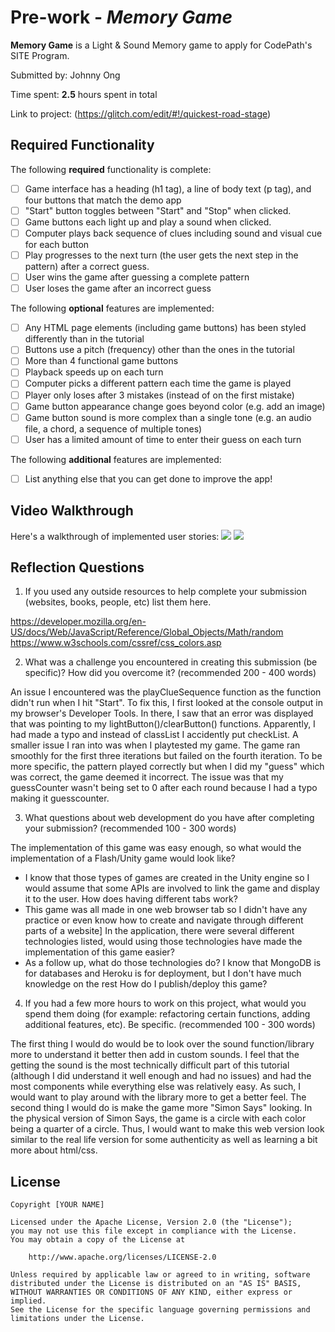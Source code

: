 # Pre-work - *Memory Game*

**Memory Game** is a Light & Sound Memory game to apply for CodePath's SITE Program. 

Submitted by: Johnny Ong

Time spent: **2.5** hours spent in total

Link to project: (https://glitch.com/edit/#!/quickest-road-stage)

## Required Functionality

The following **required** functionality is complete:

* [ ] Game interface has a heading (h1 tag), a line of body text (p tag), and four buttons that match the demo app
* [ ] "Start" button toggles between "Start" and "Stop" when clicked. 
* [ ] Game buttons each light up and play a sound when clicked. 
* [ ] Computer plays back sequence of clues including sound and visual cue for each button
* [ ] Play progresses to the next turn (the user gets the next step in the pattern) after a correct guess. 
* [ ] User wins the game after guessing a complete pattern
* [ ] User loses the game after an incorrect guess

The following **optional** features are implemented:

* [ ] Any HTML page elements (including game buttons) has been styled differently than in the tutorial
* [ ] Buttons use a pitch (frequency) other than the ones in the tutorial
* [ ] More than 4 functional game buttons
* [ ] Playback speeds up on each turn
* [ ] Computer picks a different pattern each time the game is played
* [ ] Player only loses after 3 mistakes (instead of on the first mistake)
* [ ] Game button appearance change goes beyond color (e.g. add an image)
* [ ] Game button sound is more complex than a single tone (e.g. an audio file, a chord, a sequence of multiple tones)
* [ ] User has a limited amount of time to enter their guess on each turn

The following **additional** features are implemented:

- [ ] List anything else that you can get done to improve the app!

## Video Walkthrough

Here's a walkthrough of implemented user stories:
![](http://g.recordit.co/opd2qNynDe.gif)
![](http://g.recordit.co/60vKXYHyuM.gif)


## Reflection Questions
1. If you used any outside resources to help complete your submission (websites, books, people, etc) list them here. 

https://developer.mozilla.org/en-US/docs/Web/JavaScript/Reference/Global_Objects/Math/random
https://www.w3schools.com/cssref/css_colors.asp

2. What was a challenge you encountered in creating this submission (be specific)? How did you overcome it? (recommended 200 - 400 words) 

An issue I encountered was the playClueSequence function as the function didn't run when I hit "Start". To fix this, I first looked at the console output
in my browser's Developer Tools. In there, I saw that an error was displayed that was pointing to my  lightButton()/clearButton() functions. Apparently,
I had made a typo and instead of classList I accidently put checkList. A smaller issue I ran into was when I playtested my game. The game ran smoothly
for the first three iterations but failed on the fourth iteration. To be more specific, the pattern played correctly but when I did my "guess" which was
correct, the game deemed it incorrect. The issue was that my guessCounter wasn't being set to 0 after each round because I had a typo making it guesscounter.

3. What questions about web development do you have after completing your submission? (recommended 100 - 300 words) 

The implementation of this game was easy enough, so what would the implementation of a Flash/Unity game would look like? 
 - I know that those types of games are created in the Unity engine so I would assume that some APIs are involved to link the game and display it to the user.
How does having different tabs work?
 - This game was all made in one web browser tab so I didn't have any practice or even know how to create and navigate through different parts of a website]
In the application, there were several different technologies listed, would using those technologies have made the implementation of this game easier?
  - As a follow up, what do those technologies do? I know that MongoDB is for databases and Heroku is for deployment, but I don't have much knowledge on the rest
How do I publish/deploy this game?

4. If you had a few more hours to work on this project, what would you spend them doing (for example: refactoring certain functions, adding additional features, etc). Be specific. (recommended 100 - 300 words) 

The first thing I would do would be to look over the sound function/library more to understand it better then add in custom sounds. I feel that the
getting the sound is the most technically difficult part of this tutorial (although I did understand it well enough and had no issues) and had the most components while everything else was relatively easy. 
As such, I would want to play around with the library more to get a better feel. The second thing I would do is make the game more "Simon Says" looking. 
In the physical version of Simon Says, the game is a circle with each color being a quarter of a circle. Thus, I would want to make this web version look
similar to the real life version for some authenticity as well as learning a bit more about html/css.



## License

    Copyright [YOUR NAME]

    Licensed under the Apache License, Version 2.0 (the "License");
    you may not use this file except in compliance with the License.
    You may obtain a copy of the License at

        http://www.apache.org/licenses/LICENSE-2.0

    Unless required by applicable law or agreed to in writing, software
    distributed under the License is distributed on an "AS IS" BASIS,
    WITHOUT WARRANTIES OR CONDITIONS OF ANY KIND, either express or implied.
    See the License for the specific language governing permissions and
    limitations under the License.
